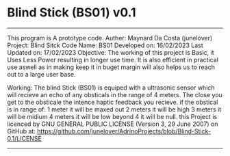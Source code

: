 # Blind Stick (BS01) v0.1
__________________________________________________________________________________
  This program is A prototype code.
  Auther: Maynard Da Costa (junelover) 
  Project: Blind Sitck 
  Code Name: BS01
  Developed on: 16/02/2023
  Last Updated on: 17/02/2023
  Objective: The working of this project is Basic, it Uses Less Power resulting in
             longer use time. It is also efficient in practical use aswell as in 
             making keep it in buget margin will also helps us to reach out to a
             large user base.
             
  Working: The blind Stick (BS01) is equiped with a ultrasonic sensor which will
           recieve an echo of any obsticals in the range of 4 meters. The close 
           you get to the obsticale the intence haptic feedback you recieve. 
           if the obstical is in range of: 1 meter it will be maxed out
                                           2 meters it will be high
                                           3 meters it will be midium
                                           4 meters it will be low
                                           beyond 4 it will be null.
 this Project is licenced by GNU GENERAL PUBLIC LICENSE (Version 3, 29 June 2007) on GitHub
 at: https://github.com/junelover/AdrinoProjects/blob/Blind-Stick-0.1/LICENSE
________________________________________________________________________________

